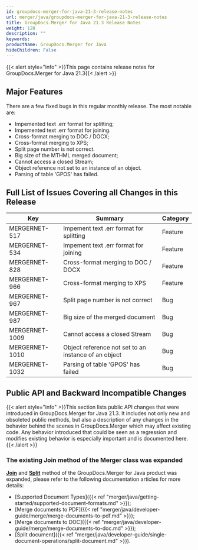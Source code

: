 ```yaml
---
id: groupdocs-merger-for-java-21-3-release-notes
url: merger/java/groupdocs-merger-for-java-21-3-release-notes
title: GroupDocs.Merger for Java 21.3 Release Notes
weight: 120
description: ""
keywords: 
productName: GroupDocs.Merger for Java
hideChildren: False
---
```

{{< alert style="info" >}}This page contains release notes for GroupDocs.Merger for Java 21.3{{< /alert >}}

## Major Features

There are a few fixed bugs in this regular monthly release. The most notable are:

*   Impemented text .err format for splitting;
*   Impemented text .err format for joining.
*   Cross-format merging to DOC / DOCX;
*   Cross-format merging to XPS;
*   Split page number is not correct.
*   Big size of the MTHML merged document;
*   Cannot access a closed Stream;
*   Object reference not set to an instance of an object.
*   Parsing of table 'GPOS' has failed.


## Full List of Issues Covering all Changes in this Release

| Key | Summary | Category |
| --- | --- | --- |
| MERGERNET-517 | Impement text .err format for splitting | Feature |
| MERGERNET-534 | Impement text .err format for joining | Feature |
| MERGERNET-828 | Cross-format merging to DOC / DOCX | Feature |
| MERGERNET-966 | Cross-format merging to XPS | Feature |
| MERGERNET-967 | Split page number is not correct | Bug |
| MERGERNET-987 | Big size of the merged document | Bug |
| MERGERNET-1009 | Cannot access a closed Stream | Bug |
| MERGERNET-1010 | Object reference not set to an instance of an object | Bug |
| MERGERNET-1032 | Parsing of table 'GPOS' has failed | Bug |



## Public API and Backward Incompatible Changes

{{< alert style="info" >}}This section lists public API changes that were introduced in GroupDocs.Merger for Java 21.3. It includes not only new and obsoleted public methods, but also a description of any changes in the behavior behind the scenes in GroupDocs.Merger which may affect existing code. Any behavior introduced that could be seen as a regression and modifies existing behavior is especially important and is documented here.{{< /alert >}}

### The existing Join method of the Merger class was expanded

**[Join](https://apireference.groupdocs.com/merger/java/com.groupdocs.merger/Merger#join(java.io.InputStream) )** and **[Split](https://apireference.groupdocs.com/merger/java/com.groupdocs.merger/Merger#split(com.groupdocs.merger.domain.options.interfaces.ISplitOptions) )** method of the GroupDocs.Merger for Java product was expanded, please refer to the following documentation articles for more details: 

*   [Supported Document Types]({{< ref "merger/java/getting-started/supported-document-formats.md" >}});
*   [Merge documents to PDF]({{< ref "merger/java/developer-guide/merge/merge-documents-to-pdf.md" >}});
*   [Merge documents to DOC]({{< ref "merger/java/developer-guide/merge/merge-documents-to-doc.md" >}});
*   [Split document]({{< ref "merger/java/developer-guide/single-document-operations/split-document.md" >}}).
